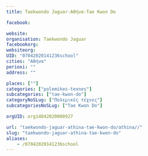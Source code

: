 ```yaml
---
title: Taekwondo Jaguar-Αθήνα-Tae Kwon Do

facebook:

website:
organisation: Taekwondo Jaguar
facebookorg:
websiteorg:
UID: "07042020141236school"
cities: "Αθήνα"
perioxi: ""
address: ""

places: [""]
categories: ["polemikes-texnes"]
subcategories: ["tae-kwon-do"]
categoryNoSLug: ["Πολεμικές τέχνες"]
subcategoriesNoSLug: ["Tae Kwon Do"]

orgUID: org14042020000927

url: "taekwondo-jaguar-athina-tae-kwon-do/athina//"
slug: "taekwondo-jaguar-athina-tae-kwon-do"
aliases:
    - /07042020141236school
---
```





